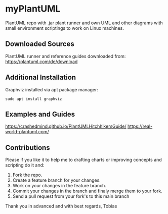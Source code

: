 # myPlantUML
PlantUML repo with .jar plant runner and own UML and other diagrams with small environment scriptings to work on Linux machines.

## Downloaded Sources

PlantUML runner and reference guides downloaded from:
https://plantuml.com/de/download

## Additional Installation
Graphviz installed via apt package manager:

```
sudo apt install graphviz
```

## Examples and Guides

https://crashedmind.github.io/PlantUMLHitchhikersGuide/
https://real-world-plantuml.com/


## Contributions
Please if you like it to help me to drafting charts or improving concepts and scripting do it and:

1. Fork the repo.
2. Create a feature branch for your changes.
3. Work on your changes in the feature branch.
4. Commit your changes in the branch and finaly merge them to your fork.
5. Send a pull request from your fork's to this main branch

Thank you in advanced and with best regards,
Tobias

